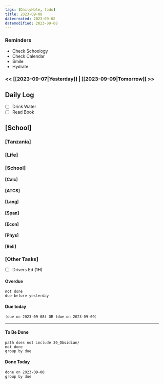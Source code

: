 ```yaml
---
tags: [DailyNote, todo]
title: 2023-09-08
datecreated: 2023-09-08
datemodified: 2023-09-08
---
```


### Reminders
- Check Schoology
- Check Calendar
- Smile
- Hydrate

### << [[2023-09-07|Yesterday]] | [[2023-09-09|Tomorrow]] >>

## Daily Log

- [ ] Drink Water
- [ ] Read Book

## [School]

### [Tanzania]

### [Life]

### [School]

#### [Calc]

#### [ATCS]

#### [Lang]

#### [Span]

#### [Econ]

#### [Phys]

#### [Reli]


### [Other Tasks]

- [ ] Drivers Ed (1H)

#### Overdue
```tasks
not done
due before yesterday
```
#### Due today

```tasks
(due on 2023-09-08) OR (due on 2023-09-09) 

```
---
#### To Be Done

```tasks
path does not include 30_Obsidian/
not done
group by due
```

#### Done Today

```tasks
done on 2023-09-08
group by due
```